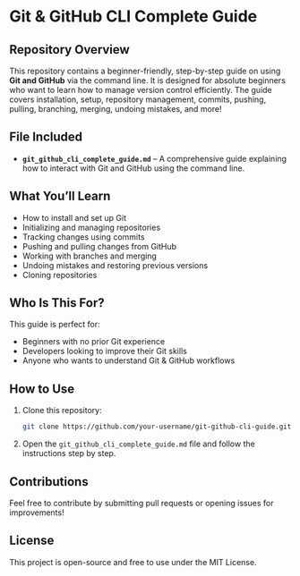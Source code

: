 # Git & GitHub CLI Complete Guide

## Repository Overview
This repository contains a beginner-friendly, step-by-step guide on using **Git and GitHub** via the command line. It is designed for absolute beginners who want to learn how to manage version control efficiently. The guide covers installation, setup, repository management, commits, pushing, pulling, branching, merging, undoing mistakes, and more!

## File Included
- **`git_github_cli_complete_guide.md`** – A comprehensive guide explaining how to interact with Git and GitHub using the command line.

## What You’ll Learn
- How to install and set up Git
- Initializing and managing repositories
- Tracking changes using commits
- Pushing and pulling changes from GitHub
- Working with branches and merging
- Undoing mistakes and restoring previous versions
- Cloning repositories

## Who Is This For?
This guide is perfect for:
- Beginners with no prior Git experience
- Developers looking to improve their Git skills
- Anyone who wants to understand Git & GitHub workflows

## How to Use
1. Clone this repository:
   ```sh
   git clone https://github.com/your-username/git-github-cli-guide.git
   ```
2. Open the `git_github_cli_complete_guide.md` file and follow the instructions step by step.

## Contributions
Feel free to contribute by submitting pull requests or opening issues for improvements!

## License
This project is open-source and free to use under the MIT License.
